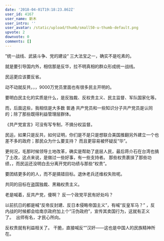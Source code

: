 ```yaml
---
date: '2018-04-01T19:18:23.862Z'
user_id: 4167
user_name: 新木
user_intro: ''
user_avatar: /static/upload/thumb/small50-u-thumb-default.png
upvote: 2
downvote: 0
comments: []
---
```


”统一战线、武装斗争、党的建设“ 三大法宝之一，确实不是吃素的。

  

就是要引导国内外，相信那是反华，拉不明真相的群众形成统一战线。

  

民运更应该要反省。

  

动不动就反共，，，9000万党员里面也有很多民主开明的。

要明白民主化的实质是什么，是反独裁、反权贵主义、民主监督、军队国家化等。

而，后面这些，我相信是大多数 普通 共产党员和一些知识分子共产党员是认同的；除了那些既得利益管理层群体。

《共产党宣言》可没有写专制，不搞分权监督。  

  

  

民运，如果只是反共，如何证明，你们是不是只是想联合美国推翻另外建立一个也差不多的政府；那民众为什么要支持？ 而且更容易被怀疑反“华”。

更何况，毛那时候领导土地改革，确实是帮助了底层人民，最后蒋介石在台湾也搞了土改，这点来说，是做过一些好事，有一些支持者。 那些权贵裹挟了那些功绩，，而民运还没明白去分离开党的功绩与那些“权贵”。

  

要团结更多的的人，而不是搞错目标。退休老兵还维权失败呢。

  

共同的目标在盗国独裁、黑箱权贵主义。

  

老是喊着，反共产党，傻啊？ 反一个政党平民有好处吗？

以前抗日的都是喊“反帝反封建、反日本侵略帝国主义”，有喊“反皇军马？” ，反内战的时候都会给南京政府加上个“汪伪政府”，宣传其卖国行为，这就有正义了。  出师有名，才民心所向。  

反权贵就有利益相关了。 干脆，直接喊反“”汉奸——这也是中国人的民族精神所在。
